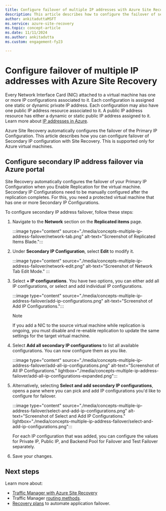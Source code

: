 ```yaml
---
title: Configure failover of multiple IP addresses with Azure Site Recovery
description: This article describes how to configure the failover of secondary IP configs for Azure virtual machines.
author: ankitaduttaMSFT
ms.service: azure-site-recovery
ms.topic: concept-article
ms.date: 11/11/2024
ms.author: ankitadutta
ms.custom: engagement-fy23

---
```

# Configure failover of multiple IP addresses with Azure Site Recovery

Every Network Interface Card (NIC) attached to a virtual machine has one or more IP configurations associated to it. Each configuration is assigned one static or dynamic private IP address. Each configuration may also have one public IP address resource associated to it. A public IP address resource has either a dynamic or static public IP address assigned to it. Learn more about [IP addresses in Azure](../virtual-network/ip-services/public-ip-addresses.md).

Azure Site Recovery automatically configures the failover of the Primary IP Configuration. This article describes how you can configure failover of Secondary IP configuration with Site Recovery. This is supported only for Azure virtual machines.


## Configure secondary IP address failover via Azure portal

Site Recovery automatically configures the failover of your Primary IP Configuration when you Enable Replication for the virtual machine. Secondary IP Configurations need to be manually configured after the replication completes. For this, you need a protected virtual machine that has one or more Secondary IP Configurations.

To configure secondary IP address failover, follow these steps:

1. Navigate to the **Network** section on the **Replicated items** page.

    :::image type="content" source="./media/concepts-multiple-ip-address-failover/network-tab.png" alt-text="Screenshot of Replicated Items Blade.":::
    

2. Under **Secondary IP Configuration**, select **Edit** to modify it.
 
    :::image type="content" source="./media/concepts-multiple-ip-address-failover/network-edit.png" alt-text="Screenshot of Network Tab Edit Mode." :::    

3. Select **+ IP configurations**. 
    You have two options, you can either add all IP configurations, or select and add individual IP configurations.

    :::image type="content" source="./media/concepts-multiple-ip-address-failover/add-ip-configurations.png" alt-text="Screenshot of Add IP Configurations.":::

    > [!NOTE]
    > If you add a NIC to the source virtual machine while replication is ongoing, you must disable and re-enable replication to update the same settings for the target virtual machine. 

4. Select **Add all secondary IP configurations** to list all available configurations. You can now configure them as you like.

    :::image type="content" source="./media/concepts-multiple-ip-address-failover/add-all-ip-configurations.png" alt-text="Screenshot of All IP Configurations." lightbox="./media/concepts-multiple-ip-address-failover/add-all-ip-configurations-expanded.png":::    

5. Alternatively, selecting **Select and add secondary IP configurations**, opens a pane where you can pick and add IP configurations you'd like to configure for failover.

    :::image type="content" source="./media/concepts-multiple-ip-address-failover/select-and-add-ip-configurations.png" alt-text="Screenshot of Select and Add IP Configurations." lightbox="./media/concepts-multiple-ip-address-failover/select-and-add-ip-configurations.png":::

    For each IP configuration that was added, you can configure the values for Private IP, Public IP, and Backend Pool for Failover and Test Failover separately. 

1. Save your changes.


## Next steps

Learn more about:

- [Traffic Manager with Azure Site Recovery](../site-recovery/concepts-traffic-manager-with-site-recovery.md)
- Traffic Manager [routing methods](../traffic-manager/traffic-manager-routing-methods.md).
- [Recovery plans](site-recovery-create-recovery-plans.md) to automate application failover.
